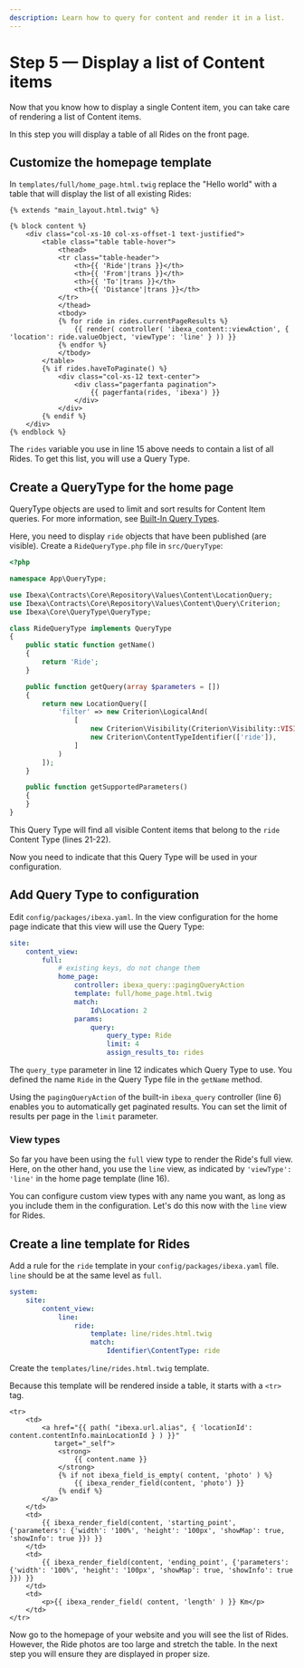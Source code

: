 ```yaml
---
description: Learn how to query for content and render it in a list.
---
```


# Step 5 — Display a list of Content items

Now that you know how to display a single Content item, you can take care of rendering a list of Content items.

In this step you will display a table of all Rides on the front page.

## Customize the homepage template

In `templates/full/home_page.html.twig` replace the "Hello world" with a table that will display the list of all existing Rides:

``` html+twig hl_lines="15 16"
{% extends "main_layout.html.twig" %}

{% block content %}
    <div class="col-xs-10 col-xs-offset-1 text-justified">
        <table class="table table-hover">
            <thead>
            <tr class="table-header">
                <th>{{ 'Ride'|trans }}</th>
                <th>{{ 'From'|trans }}</th>
                <th>{{ 'To'|trans }}</th>
                <th>{{ 'Distance'|trans }}</th>
            </tr>
            </thead>
            <tbody>
            {% for ride in rides.currentPageResults %}
                {{ render( controller( 'ibexa_content::viewAction', { 'location': ride.valueObject, 'viewType': 'line' } )) }}
            {% endfor %}
            </tbody>
        </table>
        {% if rides.haveToPaginate() %}
            <div class="col-xs-12 text-center">
                <div class="pagerfanta pagination">
                    {{ pagerfanta(rides, 'ibexa') }}
                </div>
            </div>
        {% endif %}
    </div>
{% endblock %}
```

The `rides` variable you use in line 15 above needs to contain a list of all Rides.
To get this list, you will use a Query Type.

## Create a QueryType for the home page

QueryType objects are used to limit and sort results for Content Item queries.
For more information, see [Built-In Query Types](built-in_query_types.md).

Here, you need to display `ride` objects that have been published (are visible).
Create a `RideQueryType.php` file in `src/QueryType`:

``` php hl_lines="21 22"
<?php

namespace App\QueryType;

use Ibexa\Contracts\Core\Repository\Values\Content\LocationQuery;
use Ibexa\Contracts\Core\Repository\Values\Content\Query\Criterion;
use Ibexa\Core\QueryType\QueryType;

class RideQueryType implements QueryType
{
    public static function getName()
    {
        return 'Ride';
    }

    public function getQuery(array $parameters = [])
    {
        return new LocationQuery([
            'filter' => new Criterion\LogicalAnd(
                [
                    new Criterion\Visibility(Criterion\Visibility::VISIBLE),
                    new Criterion\ContentTypeIdentifier(['ride']),
                ]
            )
        ]);
    }

    public function getSupportedParameters()
    {
    }
}
```

This Query Type will find all visible Content items that belong to the `ride` Content Type (lines 21-22).

Now you need to indicate that this Query Type will be used in your configuration.

## Add Query Type to configuration

Edit `config/packages/ibexa.yaml`.
In the view configuration for the home page indicate that this view will use the Query Type:

``` yaml hl_lines="6 10 11 12 13 14 15"
site:
    content_view:
        full:
            # existing keys, do not change them
            home_page:
                controller: ibexa_query::pagingQueryAction
                template: full/home_page.html.twig
                match:
                    Id\Location: 2
                params:
                    query:
                        query_type: Ride
                        limit: 4
                        assign_results_to: rides
```

The `query_type` parameter in line 12 indicates which Query Type to use.
You defined the name `Ride` in the Query Type file in the `getName` method.

Using the `pagingQueryAction` of the built-in `ibexa_query` controller (line 6)
enables you to automatically get paginated results.
You can set the limit of results per page in the `limit` parameter.

### View types

So far you have been using the `full` view type to render the Ride's full view.
Here, on the other hand, you use the `line` view, as indicated by `'viewType': 'line'` in the home page template (line 16).

You can configure custom view types with any name you want, as long as you include them in the configuration.
Let's do this now with the `line` view for Rides.

## Create a line template for Rides

Add a rule for the `ride` template in your `config/packages/ibexa.yaml` file.
`line` should be at the same level as `full`.

``` yaml
system:
    site:
        content_view:
            line:
                ride:
                    template: line/rides.html.twig
                    match:
                        Identifier\ContentType: ride
```

Create the `templates/line/rides.html.twig` template.

Because this template will be rendered inside a table, it starts with a `<tr>` tag.

``` html+twig
<tr>
    <td>
        <a href="{{ path( "ibexa.url.alias", { 'locationId': content.contentInfo.mainLocationId } ) }}"
           target="_self">
            <strong>
                {{ content.name }}
            </strong>
            {% if not ibexa_field_is_empty( content, 'photo' ) %}
                {{ ibexa_render_field(content, 'photo') }}
            {% endif %}
        </a>
    </td>
    <td>
        {{ ibexa_render_field(content, 'starting_point', {'parameters': {'width': '100%', 'height': '100px', 'showMap': true, 'showInfo': true }}) }}
    </td>
    <td>
        {{ ibexa_render_field(content, 'ending_point', {'parameters': {'width': '100%', 'height': '100px', 'showMap': true, 'showInfo': true }}) }}
    </td>
    <td>
        <p>{{ ibexa_render_field( content, 'length' ) }} Km</p>
    </td>
</tr>
```

Now go to the homepage of your website and you will see the list of Rides.
However, the Ride photos are too large and stretch the table.
In the next step you will ensure they are displayed in proper size.
